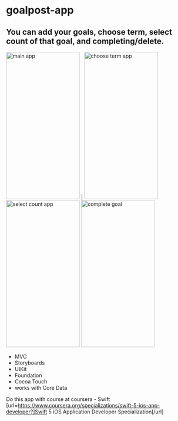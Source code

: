 # goalpost-app

## You can add your goals, choose term, select count of that goal, and completing/delete.


<img src="https://github.com/kgbshka/goalpost-app/raw/main/images/main.png" alt="main app" width="200" height="400">  |  <img src="https://github.com/kgbshka/goalpost-app/raw/main/images/term.png" alt="choose term app" width="200" height="400">
<img src="https://github.com/kgbshka/goalpost-app/raw/main/images/count.png" alt="select count app" width="200" height="400">
<img src="https://github.com/kgbshka/goalpost-app/raw/main/images/complete.png" alt="complete goal" width="200" height="400">

- MVC
- Storyboards
- UIKit
- Foundation
- Cocoa Touch
- works with Core Data 

Do this app with course at coursera - Swift [url=https://www.coursera.org/specializations/swift-5-ios-app-developer?]Swift 5 iOS Application Developer Specialization[/url]
